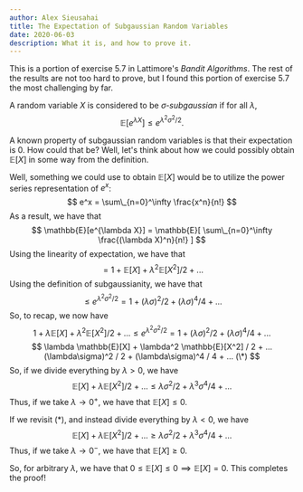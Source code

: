 ```yaml
---
author: Alex Sieusahai
title: The Expectation of Subgaussian Random Variables
date: 2020-06-03
description: What it is, and how to prove it.
---
```


This is a portion of exercise 5.7 in Lattimore's _Bandit Algorithms_. The rest of the results are not too hard to prove, but I found this portion of exercise 5.7 the most challenging by far.

A random variable $X$ is considered to be _$\sigma$-subgaussian_ if for all $\lambda$,
$$ \mathbb{E}[e^{\lambda X}] \leq e^{\lambda^2 \sigma^2 / 2}. $$

A known property of subgaussian random variables is that their expectation is 0. How could that be? 
Well, let's think about how we could possibly obtain $\mathbb{E}[X]$ in some way from the definition.

Well, something we could use to obtain $\mathbb{E}[X]$ would be to utilize the power series representation of $e^x$:
$$ e^x = \sum\_{n=0}^\infty \frac{x^n}{n!} $$
As a result, we have that
$$ \mathbb{E}[e^{\lambda X}] = \mathbb{E}[ \sum\_{n=0}^\infty \frac{(\lambda X)^n}{n!} ] $$
Using the linearity of expectation, we have that
$$ = 1 + \mathbb{E}[X] + \lambda^2 \mathbb{E}[X^2] / 2 + ... $$
Using the definition of subgaussianity, we have that
$$ \leq e^{\lambda^2 \sigma^2 / 2} = 1 + (\lambda\sigma)^2 / 2 + (\lambda\sigma)^4 / 4 + ... $$
So, to recap, we now have
$$ 1 + \lambda \mathbb{E}[X] + \lambda^2 \mathbb{E}[X^2] / 2 + ... \leq e^{\lambda^2 \sigma^2 / 2} = 1 + (\lambda\sigma)^2 / 2 + (\lambda\sigma)^4 / 4 + ... $$
$$ \lambda \mathbb{E}[X] + \lambda^2 \mathbb{E}[X^2] / 2 + ... (\lambda\sigma)^2 / 2 + (\lambda\sigma)^4 / 4 + ... (\*) $$
So, if we divide everything by $\lambda > 0$, we have
$$ \mathbb{E}[X] + \lambda \mathbb{E}[X^2] / 2 + ... \leq \lambda\sigma^2 / 2 + \lambda^3\sigma^4 / 4 + ... $$
Thus, if we take $\lambda \to 0^+$, we have that $\mathbb{E}[X] \leq 0$.

If we revisit (\*), and instead divide everything by $\lambda < 0$, we have
$$ \mathbb{E}[X] + \lambda \mathbb{E}[X^2] / 2 + ... \geq \lambda\sigma^2 / 2 + \lambda^3\sigma^4 / 4 + ... $$
Thus, if we take $\lambda \to 0^-$, we have that $\mathbb{E}[X] \geq 0$.

So, for arbitrary $\lambda$, we have that $0 \leq \mathbb{E}[X] \leq 0 \implies \mathbb{E}[X] = 0$. This completes the proof!
